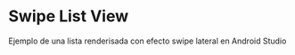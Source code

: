 Swipe List View
===============

Ejemplo de una lista renderisada con efecto swipe lateral en Android Studio
